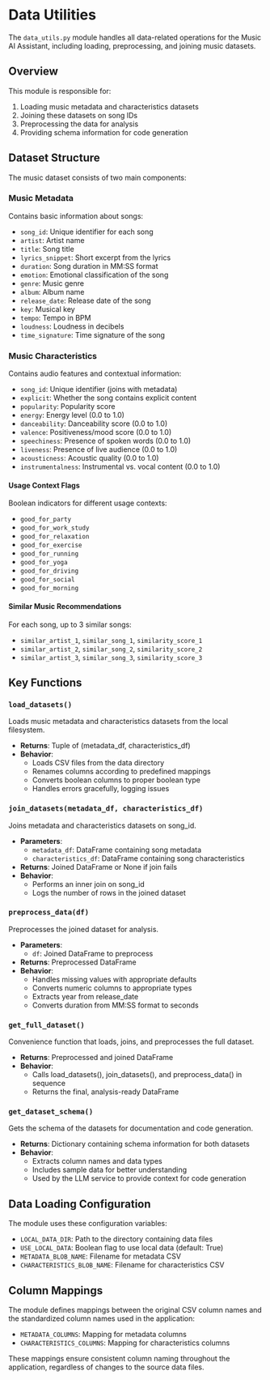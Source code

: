 # Data Utilities

The `data_utils.py` module handles all data-related operations for the Music AI Assistant, including loading, preprocessing, and joining music datasets.

## Overview

This module is responsible for:

1. Loading music metadata and characteristics datasets
2. Joining these datasets on song IDs
3. Preprocessing the data for analysis
4. Providing schema information for code generation

## Dataset Structure

The music dataset consists of two main components:

### Music Metadata

Contains basic information about songs:
- `song_id`: Unique identifier for each song
- `artist`: Artist name
- `title`: Song title
- `lyrics_snippet`: Short excerpt from the lyrics
- `duration`: Song duration in MM:SS format
- `emotion`: Emotional classification of the song
- `genre`: Music genre
- `album`: Album name
- `release_date`: Release date of the song
- `key`: Musical key
- `tempo`: Tempo in BPM
- `loudness`: Loudness in decibels
- `time_signature`: Time signature of the song

### Music Characteristics

Contains audio features and contextual information:
- `song_id`: Unique identifier (joins with metadata)
- `explicit`: Whether the song contains explicit content
- `popularity`: Popularity score
- `energy`: Energy level (0.0 to 1.0)
- `danceability`: Danceability score (0.0 to 1.0)
- `valence`: Positiveness/mood score (0.0 to 1.0)
- `speechiness`: Presence of spoken words (0.0 to 1.0)
- `liveness`: Presence of live audience (0.0 to 1.0)
- `acousticness`: Acoustic quality (0.0 to 1.0)
- `instrumentalness`: Instrumental vs. vocal content (0.0 to 1.0)

#### Usage Context Flags
Boolean indicators for different usage contexts:
- `good_for_party`
- `good_for_work_study`
- `good_for_relaxation`
- `good_for_exercise`
- `good_for_running`
- `good_for_yoga`
- `good_for_driving`
- `good_for_social`
- `good_for_morning`

#### Similar Music Recommendations
For each song, up to 3 similar songs:
- `similar_artist_1`, `similar_song_1`, `similarity_score_1`
- `similar_artist_2`, `similar_song_2`, `similarity_score_2`
- `similar_artist_3`, `similar_song_3`, `similarity_score_3`

## Key Functions

### `load_datasets()`

Loads music metadata and characteristics datasets from the local filesystem.

- **Returns**: Tuple of (metadata_df, characteristics_df)
- **Behavior**:
  - Loads CSV files from the data directory
  - Renames columns according to predefined mappings
  - Converts boolean columns to proper boolean type
  - Handles errors gracefully, logging issues

### `join_datasets(metadata_df, characteristics_df)`

Joins metadata and characteristics datasets on song_id.

- **Parameters**:
  - `metadata_df`: DataFrame containing song metadata
  - `characteristics_df`: DataFrame containing song characteristics
- **Returns**: Joined DataFrame or None if join fails
- **Behavior**:
  - Performs an inner join on song_id
  - Logs the number of rows in the joined dataset

### `preprocess_data(df)`

Preprocesses the joined dataset for analysis.

- **Parameters**:
  - `df`: Joined DataFrame to preprocess
- **Returns**: Preprocessed DataFrame
- **Behavior**:
  - Handles missing values with appropriate defaults
  - Converts numeric columns to appropriate types
  - Extracts year from release_date
  - Converts duration from MM:SS format to seconds

### `get_full_dataset()`

Convenience function that loads, joins, and preprocesses the full dataset.

- **Returns**: Preprocessed and joined DataFrame
- **Behavior**:
  - Calls load_datasets(), join_datasets(), and preprocess_data() in sequence
  - Returns the final, analysis-ready DataFrame

### `get_dataset_schema()`

Gets the schema of the datasets for documentation and code generation.

- **Returns**: Dictionary containing schema information for both datasets
- **Behavior**:
  - Extracts column names and data types
  - Includes sample data for better understanding
  - Used by the LLM service to provide context for code generation

## Data Loading Configuration

The module uses these configuration variables:

- `LOCAL_DATA_DIR`: Path to the directory containing data files
- `USE_LOCAL_DATA`: Boolean flag to use local data (default: True)
- `METADATA_BLOB_NAME`: Filename for metadata CSV
- `CHARACTERISTICS_BLOB_NAME`: Filename for characteristics CSV

## Column Mappings

The module defines mappings between the original CSV column names and the standardized column names used in the application:

- `METADATA_COLUMNS`: Mapping for metadata columns
- `CHARACTERISTICS_COLUMNS`: Mapping for characteristics columns

These mappings ensure consistent column naming throughout the application, regardless of changes to the source data files.
